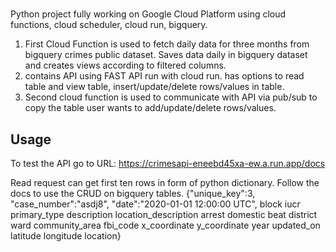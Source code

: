 # 

Python project fully working on Google Cloud Platform using cloud 
functions, cloud scheduler, cloud run, bigquery.
1. First Cloud Function is used to fetch daily data for three months 
from bigquery crimes public dataset. Saves data daily in bigquery 
dataset and creates views according to filtered columns.
2. contains API using FAST API run with cloud run. has options to read 
table and view table, insert/update/delete rows/values in table.
3. Second cloud function is used to communicate with API via pub/sub to 
copy the table user wants to add/update/delete rows/values.



## Usage

To test the API go to URL: 
https://crimesapi-eneebd45xa-ew.a.run.app/docs

Read request can get first ten rows in form of python dictionary.
Follow the docs to use the CRUD on bigquery tables.
{"unique_key":3, 	"case_number":"asdj8", "date":"2020-01-01 12:00:00 UTC", 
	block	iucr	primary_type	description	location_description	arrest	domestic	beat	district	ward	community_area	fbi_code	x_coordinate	y_coordinate	year	updated_on	latitude	longitude	location}